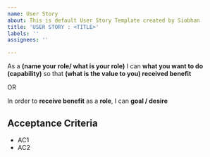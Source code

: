 ```yaml
---
name: User Story
about: This is default User Story Template created by Siobhan
title: 'USER STORY : <TITLE>'
labels: ''
assignees: ''

---
```


As a **(name your role/ what is your role)** I can **what you want to do (capability)** so that **(what is the value to you) received benefit**

OR  

In order to **receive benefit** as a **role**, I can **goal / desire**

## Acceptance Criteria
* AC1
* AC2
